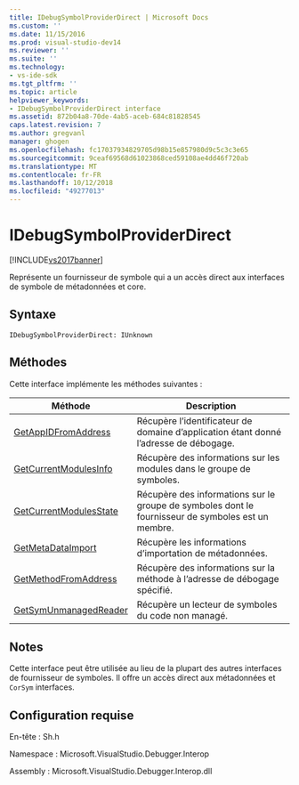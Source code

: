 ```yaml
---
title: IDebugSymbolProviderDirect | Microsoft Docs
ms.custom: ''
ms.date: 11/15/2016
ms.prod: visual-studio-dev14
ms.reviewer: ''
ms.suite: ''
ms.technology:
- vs-ide-sdk
ms.tgt_pltfrm: ''
ms.topic: article
helpviewer_keywords:
- IDebugSymbolProviderDirect interface
ms.assetid: 872b04a8-70de-4ab5-aceb-684c81828545
caps.latest.revision: 7
ms.author: gregvanl
manager: ghogen
ms.openlocfilehash: fc17037934829705d98b15e857980d9c5c3c3e65
ms.sourcegitcommit: 9ceaf69568d61023868ced59108ae4dd46f720ab
ms.translationtype: MT
ms.contentlocale: fr-FR
ms.lasthandoff: 10/12/2018
ms.locfileid: "49277013"
---
```

# <a name="idebugsymbolproviderdirect"></a>IDebugSymbolProviderDirect
[!INCLUDE[vs2017banner](../../../includes/vs2017banner.md)]

Représente un fournisseur de symbole qui a un accès direct aux interfaces de symbole de métadonnées et core.  
  
## <a name="syntax"></a>Syntaxe  
  
```  
IDebugSymbolProviderDirect: IUnknown  
```  
  
## <a name="methods"></a>Méthodes  
 Cette interface implémente les méthodes suivantes :  
  
|Méthode|Description|  
|------------|-----------------|  
|[GetAppIDFromAddress](../../../extensibility/debugger/reference/idebugsymbolproviderdirect-getappidfromaddress.md)|Récupère l’identificateur de domaine d’application étant donné l’adresse de débogage.|  
|[GetCurrentModulesInfo](../../../extensibility/debugger/reference/idebugsymbolproviderdirect-getcurrentmodulesinfo.md)|Récupère des informations sur les modules dans le groupe de symboles.|  
|[GetCurrentModulesState](../../../extensibility/debugger/reference/idebugsymbolproviderdirect-getcurrentmodulesstate.md)|Récupère des informations sur le groupe de symboles dont le fournisseur de symboles est un membre.|  
|[GetMetaDataImport](../../../extensibility/debugger/reference/idebugsymbolproviderdirect-getmetadataimport.md)|Récupère les informations d’importation de métadonnées.|  
|[GetMethodFromAddress](../../../extensibility/debugger/reference/idebugsymbolproviderdirect-getmethodfromaddress.md)|Récupère des informations sur la méthode à l’adresse de débogage spécifié.|  
|[GetSymUnmanagedReader](../../../extensibility/debugger/reference/idebugsymbolproviderdirect-getsymunmanagedreader.md)|Récupère un lecteur de symboles du code non managé.|  
  
## <a name="remarks"></a>Notes  
 Cette interface peut être utilisée au lieu de la plupart des autres interfaces de fournisseur de symboles. Il offre un accès direct aux métadonnées et `CorSym` interfaces.  
  
## <a name="requirements"></a>Configuration requise  
 En-tête : Sh.h  
  
 Namespace : Microsoft.VisualStudio.Debugger.Interop  
  
 Assembly : Microsoft.VisualStudio.Debugger.Interop.dll

